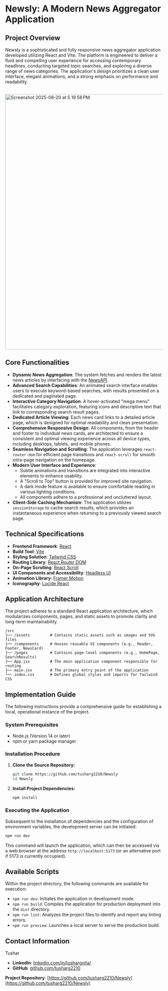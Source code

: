 # Newsly: A Modern News Aggregator Application

## Project Overview

Newsly is a sophisticated and fully responsive news aggregator application developed utilizing React and Vite. The platform is engineered to deliver a fluid and compelling user experience for accessing contemporary headlines, conducting targeted topic searches, and exploring a diverse range of news categories. The application's design prioritizes a clean user interface, elegant animations, and a strong emphasis on performance and readability.

<br>
<img width="1440" height="816" alt="Screenshot 2025-08-20 at 5 19 58 PM" src="https://github.com/user-attachments/assets/6de252e1-ce4d-4792-8e90-ab6f1bb160dd" />

<br>

## Core Functionalities

* **Dynamic News Aggregation**: The system fetches and renders the latest news articles by interfacing with the [NewsAPI](https://newsapi.org/).
* **Advanced Search Capabilities**: An animated search interface enables users to execute keyword-based searches, with results presented on a dedicated and paginated page.
* **Interactive Category Navigation**: A hover-activated "mega menu" facilitates category exploration, featuring icons and descriptive text that link to corresponding search result pages.
* **Dedicated Article Viewing**: Each news card links to a detailed article page, which is designed for optimal readability and clean presentation.
* **Comprehensive Responsive Design**: All components, from the header and footer to individual news cards, are architected to ensure a consistent and optimal viewing experience across all device types, including desktops, tablets, and mobile phones.
* **Seamless Navigation and Scrolling**: The application leverages `react-router-dom` for efficient page transitions and `react-scroll` for smooth intra-page navigation on the homepage.
* **Modern User Interface and Experience**:
    * Subtle animations and transitions are integrated into interactive elements to enhance usability.
    * A "Scroll to Top" button is provided for improved site navigation.
    * A dark mode feature is available to ensure comfortable reading in various lighting conditions.
    * All components adhere to a professional and uncluttered layout.
* **Client-Side Caching Mechanism**: The application utilizes `sessionStorage` to cache search results, which provides an instantaneous experience when returning to a previously viewed search page.

## Technical Specifications

* **Frontend Framework**: [React](https://reactjs.org/)
* **Build Tool**: [Vite](https://vitejs.dev/)
* **Styling Solution**: [Tailwind CSS](https://tailwindcss.com/)
* **Routing Library**: [React Router DOM](https://reactrouter.com/)
* **On-Page Scrolling**: [React Scroll](https://github.com/fisshy/react-scroll)
* **UI Components and Accessibility**: [Headless UI](https://headlessui.com/)
* **Animation Library**: [Framer Motion](https://www.framer.com/motion/)
* **Iconography**: [Lucide React](https://lucide.dev/)

## Application Architecture

The project adheres to a standard React application architecture, which modularizes components, pages, and static assets to promote clarity and long-term maintainability.

```
/src
├── /assets         # Contains static assets such as images and SVG files
├── /components     # Houses reusable UI components (e.g., Header, Footer, NewsCard)
├── /pages          # Contains page-level components (e.g., HomePage, SearchResults)
├── App.jsx         # The main application component responsible for routing
├── main.jsx        # The primary entry point of the application
└── index.css       # Defines global styles and imports for Tailwind CSS
```

## Implementation Guide

The following instructions provide a comprehensive guide for establishing a local, operational instance of the project.

### System Prerequisites

* Node.js (Version 14 or later)
* npm or yarn package manager

### Installation Procedure

1.  **Clone the Source Repository:**
    ```bash
    git clone https://github.com/tusharg2210/Newsly
    cd Newsly
    ```
2.  **Install Project Dependencies:**
    ```bash
    npm install
    ```


### Executing the Application

Subsequent to the installation of dependencies and the configuration of environment variables, the development server can be initiated:

```bash
npm run dev
```

This command will launch the application, which can then be accessed via a web browser at the address `http://localhost:5173` (or an alternative port if 5173 is currently occupied).

## Available Scripts

Within the project directory, the following commands are available for execution:

* `npm run dev`: Initiates the application in development mode.
* `npm run build`: Compiles the application for production deployment into the `dist` directory.
* `npm run lint`: Analyzes the project files to identify and report any linting errors.
* `npm run preview`: Launches a local server to serve the production build.

## Contact Information

Tushar
* **LinkedIn**: [linkedin.com/in/tushargnita/](https://www.linkedin.com/in/tushargnita/)
* **GitHub**: [github.com/tusharg2210](https://github.com/tusharg2210)

**Project Repository**: [https://github.com/tusharg2210/Newsly](https://github.com/tusharg2210/Newsly)
